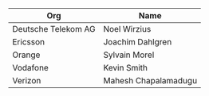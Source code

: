 | Org                    | Name                                                |
| -----------------------| ----------------------------------------------------|
| Deutsche Telekom AG | Noel Wirzius |
| Ericsson | Joachim Dahlgren |
| Orange | Sylvain Morel |
| Vodafone | Kevin Smith |
| Verizon | Mahesh Chapalamadugu |
